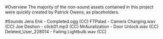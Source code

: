 #Overview
The majority of the non-sound assets contained in this project were quickly created by Patrick Owens, as placeholders.

#Sounds
Jens Enk - Completed.ogg (CC)
FTPalad - Camera Charging.wav (CC)
Joe Deshon - click01.mp3 (CC)
MrAuralization - Door Unlock.wav (CC)
Deleted_User_228014 - Failing Lightbulb.wav (CC)